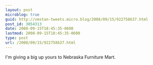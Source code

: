 ```yaml
---
layout: post
microblog: true
guid: http://vmstan-tweets.micro.blog/2008/09/15/922758637.html
post_id: 3054313
date: 2008-09-15T18:45:35-0600
lastmod: 2008-09-15T18:45:35-0600
type: post
url: /2008/09/15/922758637.html
---
```

I'm giving a big up yours to Nebraska Furniture Mart.
